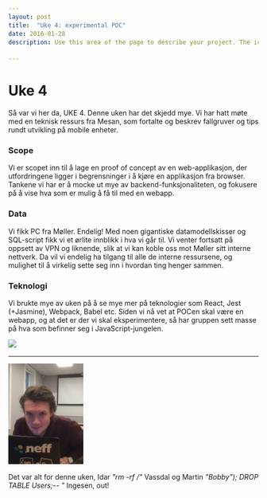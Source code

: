 ```yaml
---
layout: post
title:	"Uke 4: experimental POC"
date: 2016-01-28
description: Use this area of the page to describe your project. The icon above is part of a free icon set by <a href="https://sellfy.com/p/8Q9P/jV3VZ/">Flat Icons</a>. On their website, you can download their free set with 16 icons, or you can purchase the entire set with 146 icons for only $12!

---
```


# Uke 4

Så var vi her da, UKE 4. Denne uken har det skjedd mye. Vi har hatt møte med en teknisk ressurs fra Mesan, som fortalte og beskrev fallgruver og tips rundt utvikling på mobile enheter.

### Scope

Vi er scopet inn til å lage en proof of concept av en web-applikasjon, der utfordringene ligger i begrensninger i å kjøre en applikasjon fra browser. Tankene vi har er å mocke ut mye av backend-funksjonaliteten, og fokusere på å vise hva som er mulig å få til med en webapp.


### Data

Vi fikk PC fra Møller. Endelig! Med noen gigantiske datamodellskisser og SQL-script fikk vi et ørlite innblikk i hva vi går til. Vi venter fortsatt på oppsett av VPN og liknende, slik at vi kan koble oss mot Møller sitt interne nettverk. Da vil vi endelig ha tilgang til alle de interne ressursene, og mulighet til å virkelig sette seg inn i hvordan ting henger sammen.

### Teknologi

Vi brukte mye av uken på å se mye mer på teknologier som React, Jest (+Jasmine), Webpack, Babel etc. Siden vi nå vet at POCen skal være en webapp, og at det er der vi skal eksperimentere, så har gruppen sett masse på hva som befinner seg i JavaScript-jungelen.


<img src="https://media.giphy.com/media/13HgwGsXF0aiGY/giphy.gif" style="width: 30%; height: auto;" class="center-block"/>

---

<img src="/img/idar_00.jpg" style="width: 30%; height: auto;" class="center-block"/>

Det var alt for denne uken,
Idar <i>"rm -rf /"</i> Vassdal og Martin <i>"Bobby"); DROP TABLE Users;-- "</i> Ingesen, out!